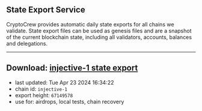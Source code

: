 ## State Export Service
CryptoCrew provides automatic daily state exports for all chains we validate. State export files can be used as genesis files and are a snapshot of the current blockchain state, including all validators, accounts, balances and delegations.

---
**Download: [injective-1 state export](https://dl-eu2.ccvalidators.com/SERVICE/injective/injective-1_export_67149578.json)**
---

- last updated: Tue Apr 23 2024 16:34:22
- chain id: `injective-1`
- export height: `67149578`
- use for: airdrops, local tests, chain recovery
